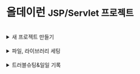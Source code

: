 <h1>올데이런 <small>JSP/Servlet 프로젝트</small></h1>
<br>
<details>
<summary>새 프로젝트 만들기</summary>
<div markdown="1">

- New dynamic web project
  - project name: AllDayRun
  - context root: alldayrun
  - web.xml 체크
  
</div>
</details>

<br>

<details>
<summary>파일, 라이브러리 세팅</summary>
<div markdown="1">

#### 라이브러리
- ojdbc.jar
- myutil.jar
- lombok.jar
- json-simple.jar
- jstl.jar
- cos.jar

#### 패키지, 서블릿
- com.test.run(메인 패키지)
  - Index.java
  - Template.java
- com.test.run.course
  - CourseSearch.java (코스 검색 메인페이지)

#### JSP

- WEB-INF/views
  - index.jsp
  - template.jsp
- views/inc
  - asset.jsp (css 링크 등 여기에 작성)
  - header.jsp (상단 메뉴 조각페이지)
- views/course
  - coursesearch.jsp

#### 공통 리소스

- 프로젝트 루트(AllDayRun)/sqlScript 폴더
  - script.sql
- WEB-INF/views/inc(조각페이지)
  - asset.jsp
  - header.jsp
- webapp/asset/css
  - main.css
- webapp/asset/js
  - main.js
- webapp/asset/images
- webapp/asset/pic
  - 프로필 사진...
- webapp/asset/place
  - 첨부파일 저장용도
- webapp/asset/favicon
  - favicon 저장


</div>
</details>

<br>
<details>
<summary>트러블슈팅&일일 기록</summary>
<div markdown="1">


__2025.09.25__
- 기능 관련
   - 요구분석서 작성을 완료했는데 사용자로부터 받은 데이터를 단순 출력만 할 뿐 활용하는 기능이 부족하다는 사실을 알게 되었다.
   - 사용자가 운동 기록에 입력한 데이터들을 활용해야 할 것 같다는 의견을 제시했다
   - 사용자의 운동 기록 데이터를 코스 추천, 참여할만한 챌린지 추천, 참여할만한 크루 추천 기능 등에 활용 가능할 것 같다.

__2025.10.02__
- DB 관련
  - DB 프로젝트때처럼 Oracle Cloud DB를 사용하려고 했으나 선생님께서 클라우드 db는 성능 면에서 느릴 수 있다고 말씀해주심
  - 로컬 DB 사용하기로 결정


__2025.10.13__
- DB 관련(CourseDAO.java)
  - 코스 지점, 코스 조각이 있는데 현재 구조로는 코스 조각을 저장할 때 문제가 있을 것 같다는 생각을 하게 됨
  - ERD 수정해서 해결

__2025.10.14__
- erd 관련
  - 코스 지점(tblSpot), 코스 경로(tblTrack), 코스(tblCourse)
  - 코스 지점(좌표 하나)가 있고 코스 조각들(좌표 to 좌표)가 있고 조각들이 모인 코스가 있음
  - 기존에는 코스가 코스조각을 참조하는 형태였는데 선후관계를 변경하였음.
  - 코스 조각이 코스를 참조하는 형태로 변경
- javascript 처리 관련 문제
  - 지도에 마커를 찍는 과정에서 사용자가 마지막으로 수정한 사항이 계속 반영되지 않은 채로 서버로 넘어가는 현상이 발생
  - 별명 입력 상자가 언제 활성화되고 비활성화되는지 내부 로직에 의해 꼬여서 발생하게 된 문제(이벤트 우선순위 등등)
  - ~~원래 의도는 해당 상자에 포커스가 가 있으면 마커를 클릭으로 계속 업데이트하는 식으로 진행하려고 했음...(사용자 입장에서 수정하기에 그게 더 편하니까)~~
  - ~~원래 클릭과 드래그 양쪽 다 수정이 가능하게 하려고 했는데 드래그만으로 수정하게끔 구현하기로 결정함~~
  - ~~어려워서 못하겠음...;ㅋㅋ~~
  - 아예 계속 동기화하는 방식으로 바꿈(데이터 날아감 방지를 위해...)

__2025.10.15__
- UI 관련
  - 템플릿
- 기능 관련
  - 현재 로그인한 사용자의 정보를 세션에서 받아오는 코드를 추가함
  - 코스 등록 요청 부분에서 현재 직선 경로를 대략적으로 보여주고 있는데, 이 경로의 도보 거리를 넣으려고 했으나 나중에 수정하는 방향으로 결정하였음
  - 직선거리라도 DB에 저장하기로 결정, 수정이 힘드면 일단 update문으로 직접 직선거리를 넣은 뒤 화면상에만 보여주기
  - 이미지 지도 생성하기를 이용, 코스 검색 및 추천에 보여주는 코스 카드에 출력하면 좋을듯
    - https://apis.map.kakao.com/web/sample/staticMapWithMarker/

</div>
</details>